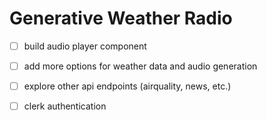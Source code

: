 # Generative Weather Radio
- [ ] build audio player component
- [ ] add more options for weather data and audio generation
- [ ] explore other api endpoints (airquality, news, etc.)
- [ ] clerk authentication

